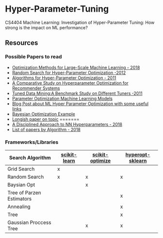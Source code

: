 # Hyper-Parameter-Tuning
CS4404 Machine Learning: Investigation of Hyper-Parameter Tuning: How strong is the impact on ML performance?

## Resources

### Possible Papers to read
* [Optimization Methods for Large-Scale Machine Learning - 2018](https://arxiv.org/pdf/1606.04838.pdf)
* [Random Search for Hyper-Parameter Optimization -2012](http://www.jmlr.org/papers/volume13/bergstra12a/bergstra12a.pdf)
* [Algorithms for Hyper-Parameter Optimization - 2011](https://papers.nips.cc/paper/4443-algorithms-for-hyper-parameter-optimization.pdf)
* [A Comparative Study on Hyperparameter Optimization for
Recommender Systems](http://socialcomputing.know-center.tugraz.at/rs-bda/papers/RS-BDA16_paper_6.pdf)
* [Tuned Data Mining:A Benchmark Study on Different Tuners -2011](http://www.gm.fh-koeln.de/~bartz/Papers.d/Kone11d.pdf)
* [Parameter Optimization Machine Learning Models](https://www.datacamp.com/community/tutorials/parameter-optimization-machine-learning-models)
* [Blog Post about ML Hyper Parameter Optimization with some useful links](https://www.jeremyjordan.me/hyperparameter-tuning/)
* [Bayesian Optimization Example](https://towardsdatascience.com/automated-machine-learning-hyperparameter-tuning-in-python-dfda59b72f8a)
* [Longish paper on topic](https://support.sas.com/resources/papers/proceedings17/SAS0514-2017.pdf)
=======
* [A Disciplined Approach to NN Hyperparameters - 2018](https://arxiv.org/pdf/1803.09820.pdf)
* [List of papers by Algorithm - 2018](https://github.com/hibayesian/awesome-automl-papers#hyperparameter-optimization)


### Frameworks/Libraries

| Search Algorithm          | [scikit-learn][4-sk] | [scikit-optimize][3-skopt] | [hyperopt-sklearn][2-hopt] |
|---------------            |-------------   |-------------     | ---------------  |
| Grid Search               | x              |                  |                  |
| Random Search             | x              | x                |   x              |
| Baysian Opt               |                | x                |             |
| Tree of Parzen Estimators |               |                 |  x  |
| Annealing                 |                 |                 | x |
| Tree                      |                 |                  | x |
| Gaussian Proccess Tree    |                  | x               | x |



[1]: https://github.com/maxpumperla/hyperas
[2-hopt]: https://github.com/hyperopt/hyperopt-sklearn
[3-skopt]: https://scikit-optimize.github.io/
[4-sk]: http://scikit-learn.org/0.17/modules/grid_search.html
[nni]: https://github.com/Microsoft/nni
